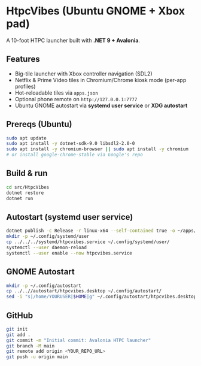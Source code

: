 # HtpcVibes (Ubuntu GNOME + Xbox pad)

A 10-foot HTPC launcher built with **.NET 9 + Avalonia**.

## Features
- Big-tile launcher with Xbox controller navigation (SDL2)
- Netflix & Prime Video tiles in Chromium/Chrome kiosk mode (per-app profiles)
- Hot-reloadable tiles via `apps.json`
- Optional phone remote on `http://127.0.0.1:7777`
- Ubuntu GNOME autostart via **systemd user service** or **XDG autostart**

## Prereqs (Ubuntu)
```bash
sudo apt update
sudo apt install -y dotnet-sdk-9.0 libsdl2-2.0-0
sudo apt install -y chromium-browser || sudo apt install -y chromium
# or install google-chrome-stable via Google's repo
```

## Build & run
```bash
cd src/HtpcVibes
dotnet restore
dotnet run
```

## Autostart (systemd user service)
```bash
dotnet publish -c Release -r linux-x64 --self-contained true -o ~/apps/HtpcVibes
mkdir -p ~/.config/systemd/user
cp ../../../systemd/htpcvibes.service ~/.config/systemd/user/
systemctl --user daemon-reload
systemctl --user enable --now htpcvibes.service
```

## GNOME Autostart
```bash
mkdir -p ~/.config/autostart
cp ../..//autostart/htpcvibes.desktop ~/.config/autostart/
sed -i "s|/home/YOURUSER|$HOME|g" ~/.config/autostart/htpcvibes.desktop
```

## GitHub
```bash
git init
git add .
git commit -m "Initial commit: Avalonia HTPC launcher"
git branch -M main
git remote add origin <YOUR_REPO_URL>
git push -u origin main
```
